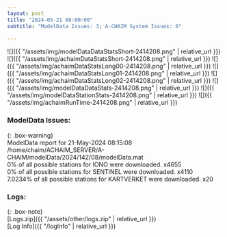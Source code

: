 ```yaml
---
layout: post
title: "2024-05-21 08:00:00"
subtitle: "ModelData Issues: 3; A-CHAIM System Issues: 0"

---
```


![]({{ "/assets/img/modelDataDataStatsShort-2414208.png" | relative_url }})
![]({{ "/assets/img/achaimDataStatsShort-2414208.png" | relative_url }})
![]({{ "/assets/img/achaimDataStatsLong00-2414208.png" | relative_url }})
![]({{ "/assets/img/achaimDataStatsLong01-2414208.png" | relative_url }})
![]({{ "/assets/img/achaimDataStatsLong02-2414208.png" | relative_url }})
![]({{ "/assets/img/modelDataDataStats-2414208.png" | relative_url }})
![]({{ "/assets/img/modelDataStationStats-2414208.png" | relative_url }})
![]({{ "/assets/img/achaimRunTime-2414208.png" | relative_url }})


### ModelData Issues:  
  
{: .box-warning}  
 ModelData report for 21-May-2024 08:15:08   
 /home/chaim/ACHAIM_SERVER/A-CHAIM/modelData/2024/142/08/modelData.mat   
 0% of all possible stations for IONO were downloaded. x4655   
 0% of all possible stations for SENTINEL were downloaded. x4110   
 7.0234% of all possible stations for KARTVERKET were downloaded. x20   
  


### Logs:  
  
{: .box-note}  
[Logs.zip]({{ "/assets/other/logs.zip" | relative_url }})  
[Log Info]({{ "/logInfo" | relative_url }})  
